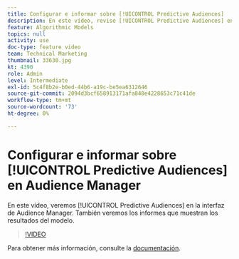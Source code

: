 ```yaml
---
title: Configurar e informar sobre [!UICONTROL Predictive Audiences]
description: En este vídeo, revise [!UICONTROL Predictive Audiences] en la interfaz de Audience Manager. Consulte los informes que muestran los resultados del modelo.
feature: Algorithmic Models
topics: null
activity: use
doc-type: feature video
team: Technical Marketing
thumbnail: 33630.jpg
kt: 4390
role: Admin
level: Intermediate
exl-id: 5c4f8b2e-b0ed-44b6-a19c-be5ea6312646
source-git-commit: 2094d3bcf658913171afa848e4228653c71c41de
workflow-type: tm+mt
source-wordcount: '73'
ht-degree: 0%

---
```


# Configurar e informar sobre [!UICONTROL Predictive Audiences] en Audience Manager

En este vídeo, veremos [!UICONTROL Predictive Audiences] en la interfaz de Audience Manager. También veremos los informes que muestran los resultados del modelo.

>[!VIDEO](https://video.tv.adobe.com/v/33630/?quality=12)

Para obtener más información, consulte la [documentación](https://experienceleague.adobe.com/docs/audience-manager/user-guide/features/algorithmic-models/predictive-audiences/predictive-audiences.html).
